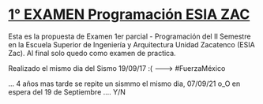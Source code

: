 [1° EXAMEN Programación ESIA ZAC](https://github.com/NuxeUX/Examen-1-Programacion-en-VB---ESIA-ZAC.)
======
Esta es la propuesta de Examen 1er parcial - Programación del II Semestre en la Escuela Superior de Ingeniería y Arquitectura  Unidad Zacatenco (ESIA Zac). Al final solo quedo como examen de practica.

Realizado el mismo dia del Sismo 19/09/17 :( ---> #FuerzaMéxico

... 4 años mas tarde se repite un sismmo el mismo dia,  07/09/21  o_O
en espera del 19 de Septiembre .... Y/N
